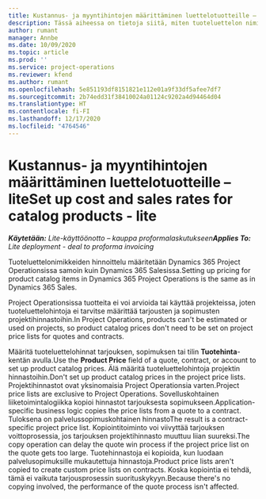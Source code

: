 ```yaml
---
title: Kustannus- ja myyntihintojen määrittäminen luettelotuotteille – lite
description: Tässä aiheessa on tietoja siitä, miten tuoteluettelon nimikkeiden kustannus- ja myyntihinnat määritetään.
author: rumant
manager: Annbe
ms.date: 10/09/2020
ms.topic: article
ms.prod: ''
ms.service: project-operations
ms.reviewer: kfend
ms.author: rumant
ms.openlocfilehash: 5e851193df8151821e112e01a9f33df5afee7df7
ms.sourcegitcommit: 2b74edd31f38410024a01124c9202a4d94464d04
ms.translationtype: HT
ms.contentlocale: fi-FI
ms.lasthandoff: 12/17/2020
ms.locfileid: "4764546"
---
```

# <a name="set-up-cost-and-sales-rates-for-catalog-products---lite"></a><span data-ttu-id="4dc3f-103">Kustannus- ja myyntihintojen määrittäminen luettelotuotteille – lite</span><span class="sxs-lookup"><span data-stu-id="4dc3f-103">Set up cost and sales rates for catalog products - lite</span></span>

<span data-ttu-id="4dc3f-104">_**Käytetään:** Lite-käyttöönotto – kauppa proformalaskutukseen_</span><span class="sxs-lookup"><span data-stu-id="4dc3f-104">_**Applies To:** Lite deployment - deal to proforma invoicing_</span></span>


<span data-ttu-id="4dc3f-105">Tuoteluettelonimikkeiden hinnoittelu määritetään Dynamics 365 Project Operationsissa samoin kuin Dynamics 365 Salesissa.</span><span class="sxs-lookup"><span data-stu-id="4dc3f-105">Setting up pricing for product catalog items in Dynamics 365 Project Operations is the same as in Dynamics 365 Sales.</span></span>

<span data-ttu-id="4dc3f-106">Project Operationsissa tuotteita ei voi arvioida tai käyttää projekteissa, joten tuoteluettelohintoja ei tarvitse määrittää tarjousten ja sopimusten projektihinnastoihin.</span><span class="sxs-lookup"><span data-stu-id="4dc3f-106">In Project Operations, products can't be estimated or used on projects, so product catalog prices don't need to be set on project price lists for quotes and contracts.</span></span>

<span data-ttu-id="4dc3f-107">Määritä tuoteluettelohinnat tarjouksen, sopimuksen tai tilin **Tuotehinta**-kentän avulla.</span><span class="sxs-lookup"><span data-stu-id="4dc3f-107">Use the **Product Price** field of a quote, contract, or account to set up product catalog prices.</span></span> <span data-ttu-id="4dc3f-108">Älä määritä tuoteluettelohintoja projektin hinnastoihin.</span><span class="sxs-lookup"><span data-stu-id="4dc3f-108">Don't set up product catalog prices in the project price lists.</span></span> <span data-ttu-id="4dc3f-109">Projektihinnastot ovat yksinomaisia Project Operationsia varten.</span><span class="sxs-lookup"><span data-stu-id="4dc3f-109">Project price lists are exclusive to Project Operations.</span></span> <span data-ttu-id="4dc3f-110">Sovelluskohtainen liiketoimintalogiikka kopioi hinnastot tarjouksesta sopimukseen.</span><span class="sxs-lookup"><span data-stu-id="4dc3f-110">Application-specific business logic copies the price lists from a quote to a contract.</span></span> <span data-ttu-id="4dc3f-111">Tuloksena on palvelussopimuskohtainen hinnasto</span><span class="sxs-lookup"><span data-stu-id="4dc3f-111">The result is a contract-specific project price list.</span></span> <span data-ttu-id="4dc3f-112">Kopiointitoiminto voi viivyttää tarjouksen voittoprosessia, jos tarjouksen projektihinnasto muuttuu liian suureksi.</span><span class="sxs-lookup"><span data-stu-id="4dc3f-112">The copy operation can delay the quote win process if the project price list on the quote gets too large.</span></span> <span data-ttu-id="4dc3f-113">Tuotehinnastoja ei kopioida, kun luodaan palvelusopimuksille mukautettuja hinnastoja.</span><span class="sxs-lookup"><span data-stu-id="4dc3f-113">Product price lists aren't copied to create custom price lists on contracts.</span></span> <span data-ttu-id="4dc3f-114">Koska kopiointia ei tehdä, tämä ei vaikuta tarjousprosessin suorituskykyyn.</span><span class="sxs-lookup"><span data-stu-id="4dc3f-114">Because there's no copying involved, the performance of the quote process isn't affected.</span></span>
